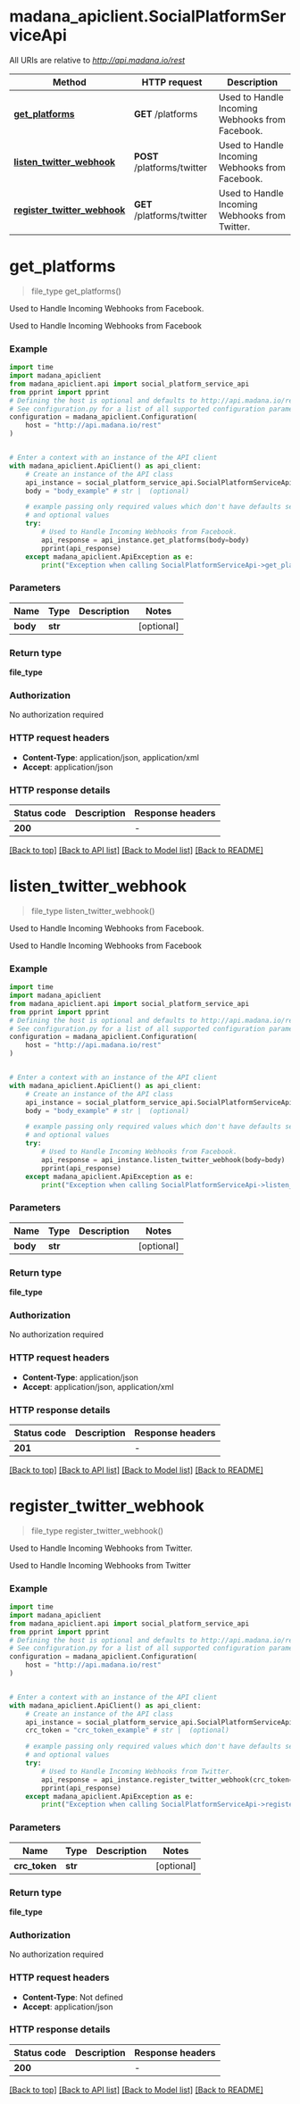 # madana_apiclient.SocialPlatformServiceApi

All URIs are relative to *http://api.madana.io/rest*

Method | HTTP request | Description
------------- | ------------- | -------------
[**get_platforms**](SocialPlatformServiceApi.md#get_platforms) | **GET** /platforms | Used to Handle Incoming Webhooks from Facebook.
[**listen_twitter_webhook**](SocialPlatformServiceApi.md#listen_twitter_webhook) | **POST** /platforms/twitter | Used to Handle Incoming Webhooks from Facebook.
[**register_twitter_webhook**](SocialPlatformServiceApi.md#register_twitter_webhook) | **GET** /platforms/twitter | Used to Handle Incoming Webhooks from Twitter.


# **get_platforms**
> file_type get_platforms()

Used to Handle Incoming Webhooks from Facebook.

Used to Handle Incoming Webhooks from Facebook

### Example

```python
import time
import madana_apiclient
from madana_apiclient.api import social_platform_service_api
from pprint import pprint
# Defining the host is optional and defaults to http://api.madana.io/rest
# See configuration.py for a list of all supported configuration parameters.
configuration = madana_apiclient.Configuration(
    host = "http://api.madana.io/rest"
)


# Enter a context with an instance of the API client
with madana_apiclient.ApiClient() as api_client:
    # Create an instance of the API class
    api_instance = social_platform_service_api.SocialPlatformServiceApi(api_client)
    body = "body_example" # str |  (optional)

    # example passing only required values which don't have defaults set
    # and optional values
    try:
        # Used to Handle Incoming Webhooks from Facebook.
        api_response = api_instance.get_platforms(body=body)
        pprint(api_response)
    except madana_apiclient.ApiException as e:
        print("Exception when calling SocialPlatformServiceApi->get_platforms: %s\n" % e)
```

### Parameters

Name | Type | Description  | Notes
------------- | ------------- | ------------- | -------------
 **body** | **str**|  | [optional]

### Return type

**file_type**

### Authorization

No authorization required

### HTTP request headers

 - **Content-Type**: application/json, application/xml
 - **Accept**: application/json

### HTTP response details
| Status code | Description | Response headers |
|-------------|-------------|------------------|
**200** |  |  -  |

[[Back to top]](#) [[Back to API list]](../README.md#documentation-for-api-endpoints) [[Back to Model list]](../README.md#documentation-for-models) [[Back to README]](../README.md)

# **listen_twitter_webhook**
> file_type listen_twitter_webhook()

Used to Handle Incoming Webhooks from Facebook.

Used to Handle Incoming Webhooks from Facebook

### Example

```python
import time
import madana_apiclient
from madana_apiclient.api import social_platform_service_api
from pprint import pprint
# Defining the host is optional and defaults to http://api.madana.io/rest
# See configuration.py for a list of all supported configuration parameters.
configuration = madana_apiclient.Configuration(
    host = "http://api.madana.io/rest"
)


# Enter a context with an instance of the API client
with madana_apiclient.ApiClient() as api_client:
    # Create an instance of the API class
    api_instance = social_platform_service_api.SocialPlatformServiceApi(api_client)
    body = "body_example" # str |  (optional)

    # example passing only required values which don't have defaults set
    # and optional values
    try:
        # Used to Handle Incoming Webhooks from Facebook.
        api_response = api_instance.listen_twitter_webhook(body=body)
        pprint(api_response)
    except madana_apiclient.ApiException as e:
        print("Exception when calling SocialPlatformServiceApi->listen_twitter_webhook: %s\n" % e)
```

### Parameters

Name | Type | Description  | Notes
------------- | ------------- | ------------- | -------------
 **body** | **str**|  | [optional]

### Return type

**file_type**

### Authorization

No authorization required

### HTTP request headers

 - **Content-Type**: application/json
 - **Accept**: application/json, application/xml

### HTTP response details
| Status code | Description | Response headers |
|-------------|-------------|------------------|
**201** |  |  -  |

[[Back to top]](#) [[Back to API list]](../README.md#documentation-for-api-endpoints) [[Back to Model list]](../README.md#documentation-for-models) [[Back to README]](../README.md)

# **register_twitter_webhook**
> file_type register_twitter_webhook()

Used to Handle Incoming Webhooks from Twitter.

Used to Handle Incoming Webhooks from Twitter

### Example

```python
import time
import madana_apiclient
from madana_apiclient.api import social_platform_service_api
from pprint import pprint
# Defining the host is optional and defaults to http://api.madana.io/rest
# See configuration.py for a list of all supported configuration parameters.
configuration = madana_apiclient.Configuration(
    host = "http://api.madana.io/rest"
)


# Enter a context with an instance of the API client
with madana_apiclient.ApiClient() as api_client:
    # Create an instance of the API class
    api_instance = social_platform_service_api.SocialPlatformServiceApi(api_client)
    crc_token = "crc_token_example" # str |  (optional)

    # example passing only required values which don't have defaults set
    # and optional values
    try:
        # Used to Handle Incoming Webhooks from Twitter.
        api_response = api_instance.register_twitter_webhook(crc_token=crc_token)
        pprint(api_response)
    except madana_apiclient.ApiException as e:
        print("Exception when calling SocialPlatformServiceApi->register_twitter_webhook: %s\n" % e)
```

### Parameters

Name | Type | Description  | Notes
------------- | ------------- | ------------- | -------------
 **crc_token** | **str**|  | [optional]

### Return type

**file_type**

### Authorization

No authorization required

### HTTP request headers

 - **Content-Type**: Not defined
 - **Accept**: application/json

### HTTP response details
| Status code | Description | Response headers |
|-------------|-------------|------------------|
**200** |  |  -  |

[[Back to top]](#) [[Back to API list]](../README.md#documentation-for-api-endpoints) [[Back to Model list]](../README.md#documentation-for-models) [[Back to README]](../README.md)

